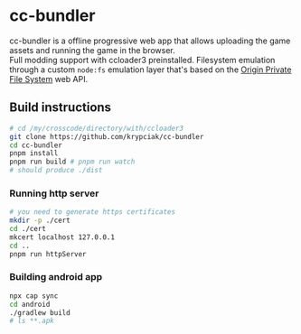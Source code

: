 # cc-bundler

cc-bundler is a offline progressive web app that allows uploading the game assets and running the game in the browser.  
Full modding support with ccloader3 preinstalled.
Filesystem emulation through a custom `node:fs` emulation layer that's based on the [Origin Private File System](https://developer.mozilla.org/en-US/docs/Web/API/File_System_API/Origin_private_file_system) web API.

## Build instructions

```bash
# cd /my/crosscode/directory/with/ccloader3
git clone https://github.com/krypciak/cc-bundler
cd cc-bundler
pnpm install
pnpm run build # pnpm run watch
# should produce ./dist
```

### Running http server

```bash
# you need to generate https certificates
mkdir -p ./cert
cd ./cert
mkcert localhost 127.0.0.1
cd ..
pnpm run httpServer
```


### Building android app

```bash
npx cap sync
cd android
./gradlew build
# ls **.apk
```
